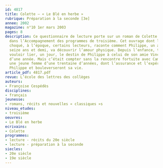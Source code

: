 ```yaml
---
id: 4817
title: Colette – « Le Blé en herbe »
rubrique: Préparation à la seconde [3e]
annee: 2002
magazine: n°10 1er mars 2003
pages: 8
description: Ce questionnaire de lecture porte sur un roman de Colette recommandé
  dans l’Accompagnement des programmes de troisième. Cet ouvrage dont l’histoire a
  choqué, à l’époque, certains lecteurs, raconte comment Philippe, un adolescent de
  seize ans et demi, va découvrir l’amour physique. Depuis l’enfance, tout semblait
  vouloir lier, un jour, le destin de Philippe à celui de son amie Vinca, plus jeune
  d’une année. Mais c’était compter sans la rencontre fortuite avec Camille Dalleray,
  une jeune femme d’une trentaine d’années, dont l’assurance et l’expérience impressionneront
  Philippe et bouleverseront sa vie.
article_pdf: 4817.pdf
revue: L’école des lettres des collèges
auteurs:
- Françoise Cespédès
disciplines:
- français
jeunesse:
- romans, récits et nouvelles « classiques »s
niveau_etudes:
- troisième
oeuvres:
- Le Blé en herbe
ecrivains:
- Colette
programmes:
- lecture - récits du 20e siècle
- lecture - préparation à la seconde
siecles:
- 20e siècle
- 19e siècle
---
```


